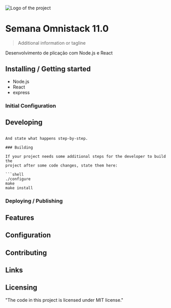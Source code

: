 ![Logo of the project](https://raw.githubusercontent.com/jehna/readme-best-practices/master/sample-logo.png)

# Semana Omnistack 11.0
> Additional information or tagline

 Desenvolvimento de plicação com Node.js e React

## Installing / Getting started
 - Node.js
 - React
 - express

### Initial Configuration


## Developing

```

And state what happens step-by-step.

### Building

If your project needs some additional steps for the developer to build the
project after some code changes, state them here:

```shell
./configure
make
make install
```


### Deploying / Publishing

## Features

## Configuration


## Contributing

## Links

## Licensing

"The code in this project is licensed under MIT license."

